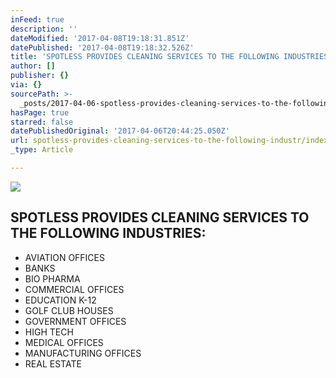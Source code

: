 ```yaml
---
inFeed: true
description: ''
dateModified: '2017-04-08T19:18:31.851Z'
datePublished: '2017-04-08T19:18:32.526Z'
title: 'SPOTLESS PROVIDES CLEANING SERVICES TO THE FOLLOWING INDUSTRIES:'
author: []
publisher: {}
via: {}
sourcePath: >-
  _posts/2017-04-06-spotless-provides-cleaning-services-to-the-following-industr.md
hasPage: true
starred: false
datePublishedOriginal: '2017-04-06T20:44:25.050Z'
url: spotless-provides-cleaning-services-to-the-following-industr/index.html
_type: Article

---
```

![](https://the-grid-user-content.s3-us-west-2.amazonaws.com/f0005edd-b026-4390-92f5-da17b93d8c2d.png)

## SPOTLESS PROVIDES CLEANING SERVICES TO THE FOLLOWING INDUSTRIES:

* AVIATION OFFICES
* BANKS
* BIO PHARMA
* COMMERCIAL OFFICES
* EDUCATION K-12
* GOLF CLUB HOUSES
* GOVERNMENT OFFICES
* HIGH TECH
* MEDICAL OFFICES
* MANUFACTURING OFFICES
* REAL ESTATE